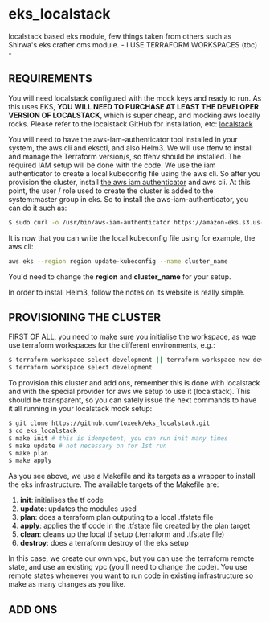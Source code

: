 # eks_localstack
localstack based eks module, few things taken from others such as Shirwa's eks crafter cms module. - I USE TERRAFORM WORKSPACES (tbc) -

## REQUIREMENTS
You will need localstack configured with the mock keys and ready to run. As this uses EKS, **YOU WILL NEED TO PURCHASE AT LEAST THE DEVELOPER VERSION OF LOCALSTACK**, which is super cheap, and mocking aws locally rocks. Please refer to the localstack GitHub for installation, etc: [localstack](https://github.com/localstack/localstack)

You will need to have the aws-iam-authenticator tool installed in your system, the aws cli and eksctl, and also Helm3. We will use tfenv to install and manage the Terraform version/s, so tfenv should be installed. The required IAM setup will be done with the code. We use the iam authenticator to create a local kubeconfig file using the aws cli. So after you provision the cluster, install [the aws iam authenticator](https://docs.aws.amazon.com/eks/latest/userguide/install-aws-iam-authenticator.html) and aws cli. At this point, the user / role used to create the cluster is added to the system:master group in eks. So to install the aws-iam-authenticator, you can do it such as:
```bash
$ sudo curl -o /usr/bin/aws-iam-authenticator https://amazon-eks.s3.us-west-2.amazonaws.com/1.21.2/2021-07-05/bin/darwin/amd64/aws-iam-authenticator && chmod +x /usr/bin/aws-iam-authenticator
```

It is now that you can write the local kubeconfig file using for example, the aws cli:
```bash
aws eks --region region update-kubeconfig --name cluster_name
```
You'd need to change the **region** and **cluster_name** for your setup.

In order to install Helm3, follow the notes on its website is really simple.

## PROVISIONING THE CLUSTER
FIRST OF ALL, you need to make sure you initialise the workspace, as wqe use terraform workspaces for the different environments, e.g.:
```bash
$ terraform workspace select development || terraform workspace new development
$ terraform workspace select development
```

To provision this cluster and add ons, remember this is done with localstack and with the special provider for aws we setup to use it (localstack). This should be transparent, so you can safely issue the next commands to have it all running in your localstack mock setup:
```bash
$ git clone https://github.com/toxeek/eks_localstack.git
$ cd eks_localstack
$ make init # this is idempotent, you can run init many times
$ make update # not necessary on for 1st run
$ make plan
$ make apply
```
As you see above, we use a Makefile and its targets as a wrapper to install the eks infrastructure. The available targets of the Makefile are:
1. **init**: initialises the tf code
2. **update**: updates the modules used
3. **plan**: does a terraform plan outputing to a local .tfstate file
4. **apply**: applies the tf code in the .tfstate file created by the plan target
5. **clean**: cleans up the local tf setup (.terraform and .tfstate file)
6. **destroy**: does a terraform destroy of the eks setup

In this case, we create our own vpc, but you can use the terraform remote state, and use an existing vpc (you'll need to change the code). You use remote states whenever you want to run code in existing infrastructure so make as many changes as you like.

## ADD ONS


